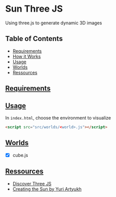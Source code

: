 # Sun Three JS

Using three.js to generate dynamic 3D images

## Table of Contents

- [Requirements](#requirements)
- [How it Works](#how-it-works)
- [Usage](#usage)
- [Worlds](#worlds)
- [Ressources](#ressources)

## [Requirements](#requirements)

## [Usage](#usage)

In ``index.html``, choose the environment to visualize

```html
<script src="src/worlds/<world>.js"></script>
```

## [Worlds](#worlds)

- [X] cube.js

## [Ressources](#ressources)

- [Discover Three JS](https://discoverthreejs.com/)
- [Creating the Sun by Yuri Artyukh](https://www.youtube.com/watch?v=3krH52AhPqk)
